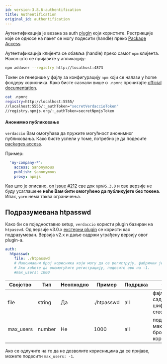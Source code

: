 ```yaml
---
id: version-3.8.6-authentification
title: Authentification
original_id: authentification
---
```


Аутентификација је везана за auth [plugin](plugins.md) који користите. Рестрикције које се односе на пакет се могу подесити (handle) преко [Package Access](packages.md).

Аутентификација клијента се обавља (handle) преко самог `npm` клијента. Након што се пријавите у апликацију:

```bash
npm adduser --registry http://localhost:4873
```

Токен се генерише у фајлу за конфигурацију `npm` који се налази у home фолдеру корисника. Како бисте сазнали више о `.npmrc` прочитајте [official documentation](https://docs.npmjs.com/files/npmrc).

```bash
cat .npmrc
registry=http://localhost:5555/
//localhost:5555/:_authToken="secretVerdaccioToken"
//registry.npmjs.org/:_authToken=secretNpmjsToken
```

#### Анонимно публиковање

`verdaccio` Вам омогућава да пружите могућност анонимног публиковања. Како бисте успели у томе, потребно је да подесите [packages access](packages.md).

Пример:

```yaml
  'my-company-*':
    access: $anonymous
    publish: $anonymous
    proxy: npmjs
```

Као што је описано, [on issue #212](https://github.com/verdaccio/verdaccio/issues/212#issuecomment-308578500) све док `npm@5.3.0` и све верзије не буду усаглашене **неће Вам бити омогућено да публикујете без токена**. Ипак, `yarn` нема таква ограничења.

## Подразумевана htpasswd

Како би се поједноставио setup, `verdaccio` користи plugin базиран на `htpasswd`. Од верзије v3.0.x [екстерни plugin](https://github.com/verdaccio/verdaccio-htpasswd) се користи као подразумеван. Верзија v2.x и даље садржи уграђену верзију овог plugin-а.

```yaml
auth:
  htpasswd:
    file: ./htpasswd
    # Максимални број корисника који могу да се региструју, фабрички је подешено на бесконачно "+inf".
    # Ако хоћете да онемогућите регистрацију, подесите ово на -1.
    #max_users: 1000
```

| Својство  | Тип    | Неопходно | Пример     | Подршка | Опис                                   |
| --------- | ------ | --------- | ---------- | ------- | -------------------------------------- |
| file      | string | Да        | ./htpasswd | all     | фајл који садржи шифроване credentials |
| max_users | number | Не        | 1000       | all     | подешава максимални број корисника     |

Ако се одлучите на то да не дозволите корисницима да се пријаве, можете подесити `max_users: -1`.